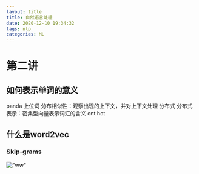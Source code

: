 ```yaml
---
layout: title
title: 自然语言处理
date: 2020-12-10 19:34:32
tags: nlp
categories: ML
---
```

# 第二讲
## 如何表示单词的意义
panda 上位词
分布相似性：观察出现的上下文，并对上下文处理
分布式
分布式表示：密集型向量表示词汇的含义
ont hot 
## 什么是word2vec
 <!--more--> 
### Skip-grams
!["ww"](/自然语言处理/1.png)
